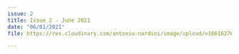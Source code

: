 ```yaml
---
issue: 2
title: Issue 2 - June 2021
date: "06/01/2021"
file: https://res.cloudinary.com/antonio-nardini/image/upload/v1661627667/Upton%20Times/Issue_2_Upton_June_2021_v2_A4_Web_dgazs8.pdf

---
```

